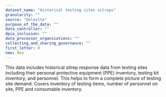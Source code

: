 ```yaml
---
dataset_name: "Historical testing sites sitreps"
granularity: ""
source: "Deloitte"
purpose_of_the_data: ""
data_controller: ""
dpia_inclusion: ""
data_processor_organisations: ""
collecting_and_sharing_governance: ""
first_letter: H
new: New
---
```

This data includes historical sitrep response data from testing sites including their personal protective equipment (PPE) inventory, testing kit inventory, and personnel. This helps to form a complete picture of testing site demand. 
Covers inventory of testing items, number of personnel on site, PPE and consumable inventory.